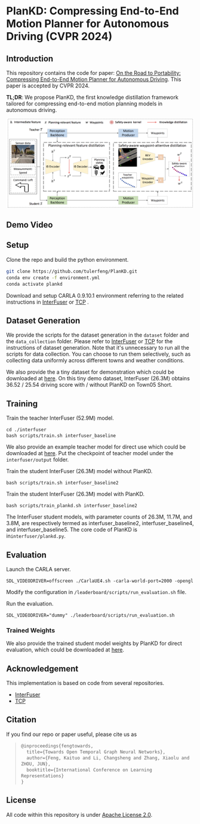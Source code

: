 # PlanKD: Compressing End-to-End Motion Planner for Autonomous Driving (CVPR 2024)



## Introduction

This repository contains the code for paper: [On the Road to Portability: Compressing End-to-End Motion Planner for Autonomous Driving](https://openreview.net/pdf?id=N9Pk5iSCzAn). This paper is accepted by CVPR 2024. 

**TL;DR**:  We propose PlanKD, the first knowledge distillation framework tailored for compressing end-to-end motion planning models in autonomous driving.



<img src="./assets/framework.png" style="zoom:60%;" />

## Demo Video









## Setup

Clone the repo and build the python environment.

```bash
git clone https://github.com/tulerfeng/PlanKD.git
conda env create -f environment.yml
conda activate plankd
```

Download and setup CARLA 0.9.10.1 environment referring to the related instructions in [InterFuser](https://github.com/opendilab/InterFuser?tab=readme-ov-file) or [TCP](https://github.com/OpenDriveLab/TCP) .



## Dataset Generation

We provide the scripts for the dataset generation in the `dataset` folder and the `data_collection` folder. Please refer to [InterFuser](https://github.com/opendilab/InterFuser?tab=readme-ov-file) or [TCP](https://github.com/OpenDriveLab/TCP) for the instructions of dataset generation.  Note that it's unnecessary to run all the scripts for data collection. You can choose to run them selectively, such as collecting data uniformly across different towns and weather conditions.

We also provide the a tiny dataset for demonstration which could be downloaded at [here](https://drive.google.com/file/d/14G49BzOGp4tmJvCFxCuhd8A-_bM8YZat/view?usp=sharing).  On this tiny demo dataset, InterFuser (26.3M) obtains 36.52 / 25.54 driving score with / without PlanKD on Town05 Short.



## Training

Train the teacher InterFuser (52.9M) model.

```
cd ./interfuser
bash scripts/train.sh interfuser_baseline
```

We also provide an example teacher model for direct use which could be downloaded at [here](https://drive.google.com/file/d/19IOwQoNtCMg36aWsshicJHgH-FtcWdDz/view?usp=sharing).  Put the checkpoint of teacher model under the `interfuser/output` folder.

Train the student InterFuser (26.3M) model without PlanKD.

```
bash scripts/train.sh interfuser_baseline2
```

Train the student InterFuser (26.3M) model with PlanKD.

```
bash scripts/train_plankd.sh interfuser_baseline2
```

The InterFuser student models, with parameter counts of 26.3M, 11.7M, and 3.8M, are respectively termed as interfuser_baseline2, interfuser_baseline4, and interfuser_baseline5. The core code of PlanKD is in`interfuser/plankd.py`.



## Evaluation

Launch the CARLA server.

```
SDL_VIDEODRIVER=offscreen ./CarlaUE4.sh -carla-world-port=2000 -opengl
```

Modify the configuration in `/leaderboard/scripts/run_evaluation.sh` file.

Run the evaluation. 

```
SDL_VIDEODRIVER="dummy" ./leaderboard/scripts/run_evaluation.sh
```

### Trained Weights

We also provide the trained student model weights by PlanKD for direct evaluation,  which could be downloaded at [here](https://drive.google.com/file/d/1ls4I5XEEDEWRmuAEfvpQXCSwszlg-UxJ/view?usp=sharing). 



## Acknowledgement

This implementation is based on code from several repositories.

+ [InterFuser](https://github.com/opendilab/InterFuser?tab=readme-ov-file) 
+ [TCP](https://github.com/OpenDriveLab/TCP)

## Citation

If you find our repo or paper useful, please cite us as

> ```
> @inproceedings{fengtowards,
>   title={Towards Open Temporal Graph Neural Networks},
>   author={Feng, Kaituo and Li, Changsheng and Zhang, Xiaolu and ZHOU, JUN},
>   booktitle={International Conference on Learning Representations}
> }
> ```

## License

All code within this repository is under [Apache License 2.0](https://www.apache.org/licenses/LICENSE-2.0).